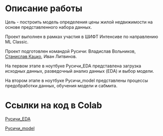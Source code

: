 # Описание работы

Цель - построить модель определения цены жилой недвижимости на основе представленного набора данных.

Проект выполнен в рамках участия в ШИФТ Интенсиве по направлению ML Classic.

Проект подготовлен командой Русичи: Владислав Вольников, [Станислав Кацко](https://t.me/StanislavKatsko), Иван Литвинов.

На первом этапе в ноутбуке Русичи_EDA представлена загрузка исходных данных, разведочный анализ данных (EDA) и выбор модели.

На втором этапе в ноутбуке Русичи_model представлены процессы предобработки данных, обучения модели и сабмита.

# Ссылки на код в Colab

[Русичи_EDA](https://colab.research.google.com/drive/11czCxoIhFAV23AQxFoE095_6LUiBuhoZ?usp=sharing)

[Русичи_model](https://colab.research.google.com/drive/1AmKsJ04enbfjfJBAL2jroyt8nGu9o9Ja?usp=sharing)

